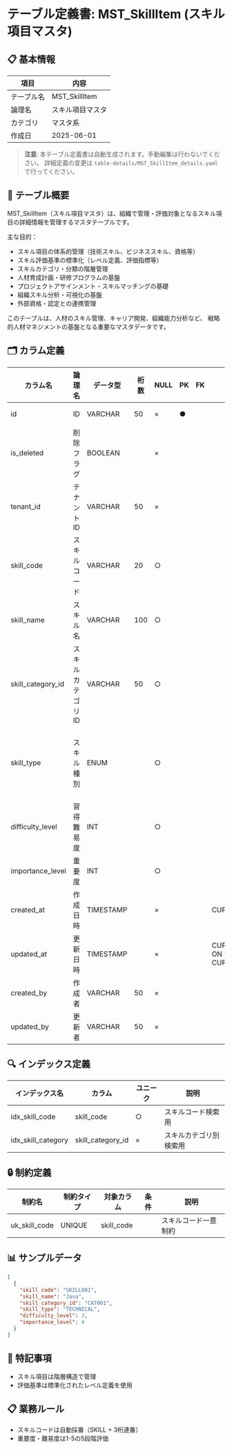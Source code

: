 # テーブル定義書: MST_SkillItem (スキル項目マスタ)

## 📋 基本情報

| 項目 | 内容 |
|------|------|
| テーブル名 | MST_SkillItem |
| 論理名 | スキル項目マスタ |
| カテゴリ | マスタ系 |
| 作成日 | 2025-06-01 |

> **注意**: 本テーブル定義書は自動生成されます。手動編集は行わないでください。
> 詳細定義の変更は `table-details/MST_SkillItem_details.yaml` で行ってください。



## 📝 テーブル概要

MST_SkillItem（スキル項目マスタ）は、組織で管理・評価対象となるスキル項目の詳細情報を管理するマスタテーブルです。

主な目的：
- スキル項目の体系的管理（技術スキル、ビジネススキル、資格等）
- スキル評価基準の標準化（レベル定義、評価指標等）
- スキルカテゴリ・分類の階層管理
- 人材育成計画・研修プログラムの基盤
- プロジェクトアサインメント・スキルマッチングの基礎
- 組織スキル分析・可視化の基盤
- 外部資格・認定との連携管理

このテーブルは、人材のスキル管理、キャリア開発、組織能力分析など、
戦略的人材マネジメントの基盤となる重要なマスタデータです。


## 🗂️ カラム定義

| カラム名 | 論理名 | データ型 | 桁数 | NULL | PK | FK | デフォルト | 説明 |
|----------|--------|----------|------|------|----|----|------------|------|
| id | ID | VARCHAR | 50 | × | ● |  |  | プライマリキー（UUID） |
| is_deleted | 削除フラグ | BOOLEAN |  | × |  |  |  | 論理削除フラグ |
| tenant_id | テナントID | VARCHAR | 50 | × |  |  |  | マルチテナント識別子 |
| skill_code | スキルコード | VARCHAR | 20 | ○ |  |  |  | スキル項目を一意に識別するコード（例：SKILL001） |
| skill_name | スキル名 | VARCHAR | 100 | ○ |  |  |  | スキル項目の正式名称 |
| skill_category_id | スキルカテゴリID | VARCHAR | 50 | ○ |  |  |  | スキルカテゴリのID |
| skill_type | スキル種別 | ENUM |  | ○ |  |  |  | スキルの種別（TECHNICAL:技術、BUSINESS:ビジネス、CERTIFICATION:資格） |
| difficulty_level | 習得難易度 | INT |  | ○ |  |  |  | スキル習得の難易度（1-5段階） |
| importance_level | 重要度 | INT |  | ○ |  |  |  | 組織における重要度（1-5段階） |
| created_at | 作成日時 | TIMESTAMP |  | × |  |  | CURRENT_TIMESTAMP | レコード作成日時 |
| updated_at | 更新日時 | TIMESTAMP |  | × |  |  | CURRENT_TIMESTAMP ON UPDATE CURRENT_TIMESTAMP | レコード更新日時 |
| created_by | 作成者 | VARCHAR | 50 | × |  |  |  | レコード作成者のユーザーID |
| updated_by | 更新者 | VARCHAR | 50 | × |  |  |  | レコード更新者のユーザーID |

## 🔍 インデックス定義

| インデックス名 | カラム | ユニーク | 説明 |
|----------------|--------|----------|------|
| idx_skill_code | skill_code | ○ | スキルコード検索用 |
| idx_skill_category | skill_category_id | × | スキルカテゴリ別検索用 |

## 🔒 制約定義

| 制約名 | 制約タイプ | 対象カラム | 条件 | 説明 |
|--------|------------|------------|------|------|
| uk_skill_code | UNIQUE | skill_code |  | スキルコード一意制約 |

## 📊 サンプルデータ

```json
[
  {
    "skill_code": "SKILL001",
    "skill_name": "Java",
    "skill_category_id": "CAT001",
    "skill_type": "TECHNICAL",
    "difficulty_level": 3,
    "importance_level": 4
  }
]
```

## 📌 特記事項

- スキル項目は階層構造で管理
- 評価基準は標準化されたレベル定義を使用

## 📋 業務ルール

- スキルコードは自動採番（SKILL + 3桁連番）
- 重要度・難易度は1-5の5段階評価
